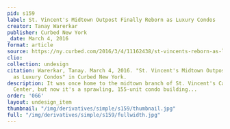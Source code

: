 ```yaml
---
pid: s159
label: St. Vincent's Midtown Outpost Finally Reborn as Luxury Condos
creator: Tanay Warerkar
publisher: Curbed New York
_date: March 4, 2016
format: article
source: https://ny.curbed.com/2016/3/4/11162438/st-vincents-reborn-as-luxury-condos-midtown
clio:
collection: undesign
citation: Warerkar, Tanay. March 4, 2016. "St. Vincent's Midtown Outpost Finally Reborn
  as Luxury Condos" in Curbed New York.
description: It was once home to the midtown branch of St. Vincent's Catholic Medical
  Center, but now it's a sprawling, 155-unit condo building...
order: '066'
layout: undesign_item
thumbnail: "/img/derivatives/simple/s159/thumbnail.jpg"
full: "/img/derivatives/simple/s159/fullwidth.jpg"
---
```

